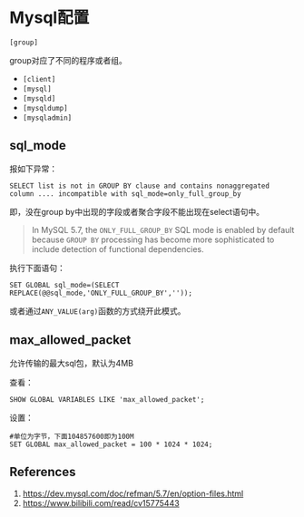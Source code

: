 # Mysql配置

`[group]`

group对应了不同的程序或者组。

- `[client]`
- `[mysql]`
- `[mysqld]`
- `[mysqldump]`
- `[mysqladmin] `

## sql_mode

报如下异常：

```
SELECT list is not in GROUP BY clause and contains nonaggregated column .... incompatible with sql_mode=only_full_group_by
```

即，没在group by中出现的字段或者聚合字段不能出现在select语句中。

>In MySQL 5.7, the `ONLY_FULL_GROUP_BY` SQL mode is enabled by default because `GROUP BY` processing has become more sophisticated to include detection of functional dependencies. 

执行下面语句：

```
SET GLOBAL sql_mode=(SELECT REPLACE(@@sql_mode,'ONLY_FULL_GROUP_BY',''));
```

或者通过`ANY_VALUE(arg)`函数的方式绕开此模式。

## max_allowed_packet

允许传输的最大sql包，默认为4MB

查看：

```
SHOW GLOBAL VARIABLES LIKE 'max_allowed_packet';
```

设置：

```
#单位为字节，下面104857600即为100M
SET GLOBAL max_allowed_packet = 100 * 1024 * 1024;
```

## References

1. https://dev.mysql.com/doc/refman/5.7/en/option-files.html
2. https://www.bilibili.com/read/cv15775443
